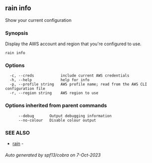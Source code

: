 ## rain info

Show your current configuration

### Synopsis

Display the AWS account and region that you're configured to use.

```
rain info
```

### Options

```
  -c, --creds            include current AWS credentials
  -h, --help             help for info
  -p, --profile string   AWS profile name; read from the AWS CLI configuration file
  -r, --region string    AWS region to use
```

### Options inherited from parent commands

```
      --debug       Output debugging information
      --no-colour   Disable colour output
```

### SEE ALSO

* [rain](index.md)	 - 

###### Auto generated by spf13/cobra on 7-Oct-2023
